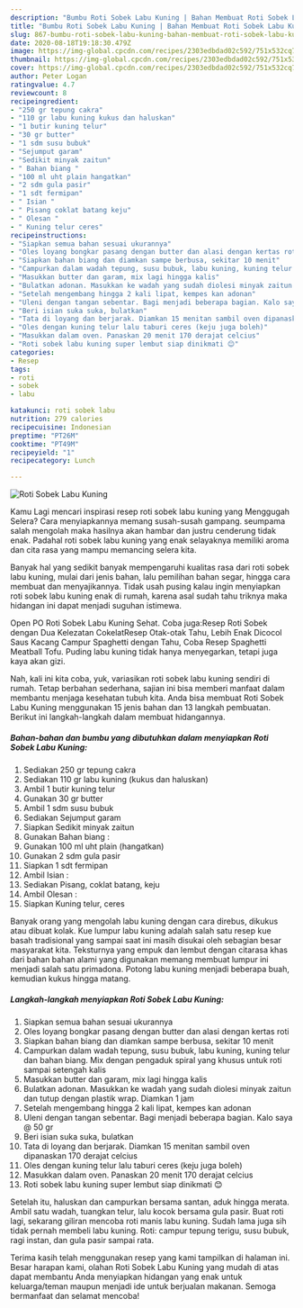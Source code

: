 ```yaml
---
description: "Bumbu Roti Sobek Labu Kuning | Bahan Membuat Roti Sobek Labu Kuning Yang Enak dan Simpel"
title: "Bumbu Roti Sobek Labu Kuning | Bahan Membuat Roti Sobek Labu Kuning Yang Enak dan Simpel"
slug: 867-bumbu-roti-sobek-labu-kuning-bahan-membuat-roti-sobek-labu-kuning-yang-enak-dan-simpel
date: 2020-08-18T19:18:30.479Z
image: https://img-global.cpcdn.com/recipes/2303edbdad02c592/751x532cq70/roti-sobek-labu-kuning-foto-resep-utama.jpg
thumbnail: https://img-global.cpcdn.com/recipes/2303edbdad02c592/751x532cq70/roti-sobek-labu-kuning-foto-resep-utama.jpg
cover: https://img-global.cpcdn.com/recipes/2303edbdad02c592/751x532cq70/roti-sobek-labu-kuning-foto-resep-utama.jpg
author: Peter Logan
ratingvalue: 4.7
reviewcount: 8
recipeingredient:
- "250 gr tepung cakra"
- "110 gr labu kuning kukus dan haluskan"
- "1 butir kuning telur"
- "30 gr butter"
- "1 sdm susu bubuk"
- "Sejumput garam"
- "Sedikit minyak zaitun"
- " Bahan biang "
- "100 ml uht plain hangatkan"
- "2 sdm gula pasir"
- "1 sdt fermipan"
- " Isian "
- " Pisang coklat batang keju"
- " Olesan "
- " Kuning telur ceres"
recipeinstructions:
- "Siapkan semua bahan sesuai ukurannya"
- "Oles loyang bongkar pasang dengan butter dan alasi dengan kertas roti"
- "Siapkan bahan biang dan diamkan sampe berbusa, sekitar 10 menit"
- "Campurkan dalam wadah tepung, susu bubuk, labu kuning, kuning telur dan bahan biang. Mix dengan pengaduk spiral yang khusus untuk roti sampai setengah kalis"
- "Masukkan butter dan garam, mix lagi hingga kalis"
- "Bulatkan adonan. Masukkan ke wadah yang sudah diolesi minyak zaitun dan tutup dengan plastik wrap. Diamkan 1 jam"
- "Setelah mengembang hingga 2 kali lipat, kempes kan adonan"
- "Uleni dengan tangan sebentar. Bagi menjadi beberapa bagian. Kalo saya @ 50 gr"
- "Beri isian suka suka, bulatkan"
- "Tata di loyang dan berjarak. Diamkan 15 menitan sambil oven dipanaskan 170 derajat celcius"
- "Oles dengan kuning telur lalu taburi ceres (keju juga boleh)"
- "Masukkan dalam oven. Panaskan 20 menit 170 derajat celcius"
- "Roti sobek labu kuning super lembut siap dinikmati 😊"
categories:
- Resep
tags:
- roti
- sobek
- labu

katakunci: roti sobek labu 
nutrition: 279 calories
recipecuisine: Indonesian
preptime: "PT26M"
cooktime: "PT49M"
recipeyield: "1"
recipecategory: Lunch

---
```



![Roti Sobek Labu Kuning](https://img-global.cpcdn.com/recipes/2303edbdad02c592/751x532cq70/roti-sobek-labu-kuning-foto-resep-utama.jpg)

Kamu Lagi mencari inspirasi resep roti sobek labu kuning yang Menggugah Selera? Cara menyiapkannya memang susah-susah gampang. seumpama salah mengolah maka hasilnya akan hambar dan justru cenderung tidak enak. Padahal roti sobek labu kuning yang enak selayaknya memiliki aroma dan cita rasa yang mampu memancing selera kita.

Banyak hal yang sedikit banyak mempengaruhi kualitas rasa dari roti sobek labu kuning, mulai dari jenis bahan, lalu pemilihan bahan segar, hingga cara membuat dan menyajikannya. Tidak usah pusing kalau ingin menyiapkan roti sobek labu kuning enak di rumah, karena asal sudah tahu triknya maka hidangan ini dapat menjadi suguhan istimewa.

Open PO Roti Sobek Labu Kuning Sehat. Coba juga:Resep Roti Sobek dengan Dua Kelezatan CokelatResep Otak-otak Tahu, Lebih Enak Dicocol Saus Kacang Campur Spaghetti dengan Tahu, Coba Resep Spaghetti Meatball Tofu. Puding labu kuning tidak hanya menyegarkan, tetapi juga kaya akan gizi.


Nah, kali ini kita coba, yuk, variasikan roti sobek labu kuning sendiri di rumah. Tetap berbahan sederhana, sajian ini bisa memberi manfaat dalam membantu menjaga kesehatan tubuh kita. Anda bisa membuat Roti Sobek Labu Kuning menggunakan 15 jenis bahan dan 13 langkah pembuatan. Berikut ini langkah-langkah dalam membuat hidangannya.

<!--inarticleads1-->

##### Bahan-bahan dan bumbu yang dibutuhkan dalam menyiapkan Roti Sobek Labu Kuning:

1. Sediakan 250 gr tepung cakra
1. Sediakan 110 gr labu kuning (kukus dan haluskan)
1. Ambil 1 butir kuning telur
1. Gunakan 30 gr butter
1. Ambil 1 sdm susu bubuk
1. Sediakan Sejumput garam
1. Siapkan Sedikit minyak zaitun
1. Gunakan  Bahan biang :
1. Gunakan 100 ml uht plain (hangatkan)
1. Gunakan 2 sdm gula pasir
1. Siapkan 1 sdt fermipan
1. Ambil  Isian :
1. Sediakan  Pisang, coklat batang, keju
1. Ambil  Olesan :
1. Siapkan  Kuning telur, ceres


Banyak orang yang mengolah labu kuning dengan cara direbus, dikukus atau dibuat kolak. Kue lumpur labu kuning adalah salah satu resep kue basah tradisional yang sampai saat ini masih disukai oleh sebagian besar masyarakat kita. Teksturnya yang empuk dan lembut dengan citarasa khas dari bahan bahan alami yang digunakan memang membuat lumpur ini menjadi salah satu primadona. Potong labu kuning menjadi beberapa buah, kemudian kukus hingga matang. 

<!--inarticleads2-->

##### Langkah-langkah menyiapkan Roti Sobek Labu Kuning:

1. Siapkan semua bahan sesuai ukurannya
1. Oles loyang bongkar pasang dengan butter dan alasi dengan kertas roti
1. Siapkan bahan biang dan diamkan sampe berbusa, sekitar 10 menit
1. Campurkan dalam wadah tepung, susu bubuk, labu kuning, kuning telur dan bahan biang. Mix dengan pengaduk spiral yang khusus untuk roti sampai setengah kalis
1. Masukkan butter dan garam, mix lagi hingga kalis
1. Bulatkan adonan. Masukkan ke wadah yang sudah diolesi minyak zaitun dan tutup dengan plastik wrap. Diamkan 1 jam
1. Setelah mengembang hingga 2 kali lipat, kempes kan adonan
1. Uleni dengan tangan sebentar. Bagi menjadi beberapa bagian. Kalo saya @ 50 gr
1. Beri isian suka suka, bulatkan
1. Tata di loyang dan berjarak. Diamkan 15 menitan sambil oven dipanaskan 170 derajat celcius
1. Oles dengan kuning telur lalu taburi ceres (keju juga boleh)
1. Masukkan dalam oven. Panaskan 20 menit 170 derajat celcius
1. Roti sobek labu kuning super lembut siap dinikmati 😊


Setelah itu, haluskan dan campurkan bersama santan, aduk hingga merata. Ambil satu wadah, tuangkan telur, lalu kocok bersama gula pasir. Buat roti lagi, sekarang giliran mencoba roti manis labu kuning. Sudah lama juga sih tidak pernah membeli labu kuning. Roti: campur tepung terigu, susu bubuk, ragi instan, dan gula pasir sampai rata. 

Terima kasih telah menggunakan resep yang kami tampilkan di halaman ini. Besar harapan kami, olahan Roti Sobek Labu Kuning yang mudah di atas dapat membantu Anda menyiapkan hidangan yang enak untuk keluarga/teman maupun menjadi ide untuk berjualan makanan. Semoga bermanfaat dan selamat mencoba!
